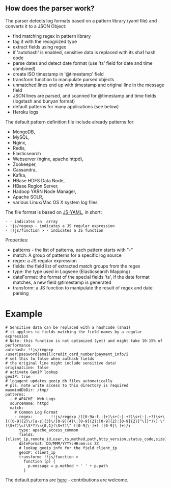 ## How does the parser work?

The parser detects log formats based on a pattern library (yaml file) and converts it to a JSON Object:

- find matching regex in pattern library
- tag it with the recognized type
- extract fields using regex
- if 'autohash' is enabled, sensitive data is replaced with its sha1 hash code
- parse dates and detect date format
  (use 'ts' field for date and time combined) 
- create ISO timestamp in '@timestamp' field
- transform function to manipulate parsed objects
- unmatched lines end up with timestamp and original line in the message field
- JSON lines are parsed, and scanned for @timestamp and time fields (logstash and bunyan format)
- default patterns for many applications (see below)
- Heroku logs

The default pattern definition file include already patterns for:

- MongoDB, 
- MySQL, 
- Nginx, 
- Redis, 
- Elasticsearch
- Webserver (nginx, apache httpd), 
- Zookeeper, 
- Cassandra, 
- Kafka,
- HBase HDFS Data Node,
- HBase Region Server,
- Hadoop YARN Node Manager, 
- Apache SOLR,
- various Linux/Mac OS X system log files 

The file format is based on [JS-YAML](https://nodeca.github.io/js-yaml/), in short:
```
- - indicates an  array
- !js/regexp - indicates a JS regular expression
- !!js/function > - indicates a JS function 
```

Properties:

- patterns - the list of patterns, each pattern starts with "-"
- match: A group of patterns for a specific log source
- regex: a JS regular expression 
- fields: the field list of extracted match groups from the regex
- type: the type used in Logsene (Elasticsearch Mapping)
- dateFormat: the format of the special fields 'ts', if the date format matches, a new field @timestamp is generated
- transform: a JS function to manipulate the result of regex and date parsing

# Example

```
# Sensitive data can be replaced with a hashcode (sha1)
# it applies to fields matching the field names by a regular expression
# Note: this function is not optimized (yet) and might take 10-15% of performance
autohash: !!js/regexp /user|password|email|credit_card_number|payment_info/i
# set this to false when authash fields
# the original line might include sensitive data!
originalLine: false
# activate GeoIP lookup
geoIP: true
# logagent updates geoip db files automatically
# pls. note write access to this directory is required
maxmindDbDir: /tmp/
patterns: 
  - # APACHE  Web Logs
  sourceName: httpd
  match: 
    # Common Log Format
    - regex:        !!js/regexp /([0-9a-f.:]+)\s+(-|.+?)\s+(-|.+?)\s+\[([0-9]{2}\/[a-z]{3}\/[0-9]{4}\:[0-9]{2}:[0-9]{2}:[0-9]{2}[^\]]*)\] \"(\S+?)\s(\S*?)\s{0,1}(\S+?)\" ([0-9|\-]+) ([0-9|\-]+)/i
      type: apache_access_common
      fields:       [client_ip,remote_id,user,ts,method,path,http_version,status_code,size]
      dateFormat: DD/MMM/YYYY:HH:mm:ss ZZ
      # lookup geoip info for the field client_ip
      geoIP: client_ip
      transform: !!js/function >
        function (p) {
          p.message = p.method + ' ' + p.path
        }
```

The default patterns are [here](/patterns.yml) - contributions are welcome.

